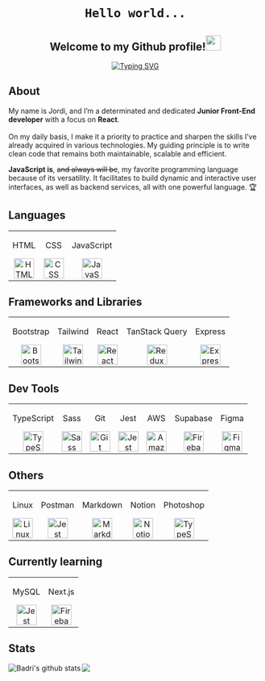 <div align="center">
 <h1><code color='green'>Hello world...</code> </h1>
<h2> Welcome to my Github profile!<img src="https://github.com/abdoachhoubi/abdoachhoubi/blob/main/gifs/Hi.gif" width="30"></h2>

<p align="center">
<a href="https://git.io/typing-svg"><img src="https://readme-typing-svg.demolab.com?font=Inter+Tight&weight=500&size=44&duration=4000&pause=3000&color=FFFFFF&center=true&vCenter=true&width=820&height=100&lines=I'm+a+Junior+Front+End+Developer+%F0%9F%A7%91%F0%9F%8F%BB%E2%80%8D%F0%9F%92%BB;Always+craving+for+new+knowledge+%F0%9F%A7%A0;(and+also+ice-cream%2C+let's+be+honest...)+%F0%9F%8D%A6" alt="Typing SVG" /></a>
</p>
</div>

<h2>About</h2>


My name is Jordi, and I’m a determinated and dedicated <b>Junior Front-End developer</b> with a focus on <b>React</b>. 
<br>
<br>
On my daily basis, I make it a priority to practice and sharpen the skills I’ve already acquired in various technologies. My guiding principle is to write clean code that remains both maintainable, scalable and efficient. 
<br>

<b>JavaScript is</b>, <del>and always will be</del>, my favorite programming language because of its versatility. It facilitates to build dynamic and interactive user interfaces, as well as backend services, all with one powerful language. 🏆


<h2>Languages</h2>

<table>
  <tr>
    <td align="center">
      <p>HTML</p>
      <img src="https://skillicons.dev/icons?i=html&theme=dark" height="40px" alt="HTML" />
    </td>
    <td align="center">
      <p>CSS</p>
      <img src="https://skillicons.dev/icons?i=css&theme=dark" height="40px" alt="CSS" />
    </td>
    <td align="center">
      <p>JavaScript</p>
      <img src="https://skillicons.dev/icons?i=js&theme=dark" height="40px" alt="JavaScript" />
    </td>
  </tr>
</table>

<h2>Frameworks and Libraries</h2>

<table>
  <tr>
    <td align="center">
      <p>Bootstrap</p>
      <img src="https://skillicons.dev/icons?i=bootstrap&theme=light" height="40px" alt="Bootstrap" />
    </td>
    <td align="center">
      <p>Tailwind</p>
      <img src="https://skillicons.dev/icons?i=tailwind&theme=light" height="40px" alt="Tailwind" />
    </td>
    <td align="center">
      <p>React</p>
      <img src="https://skillicons.dev/icons?i=react&theme=dark" height="40px" alt="React" />
    </td>
    <td align="center">
      <p>TanStack Query</p>
      <img src="https://skillicons.dev/icons?i=redux&theme=light" height="40px" alt="Redux" />
    </td>
    <td align="center">
      <p>Express</p>
      <img src="https://skillicons.dev/icons?i=express&theme=light" height="40px" alt="Express" />
    </td>
    
  </tr>
</table>

<h2>Dev Tools</h2>

<table>
  <tr>
    <td align="center">
      <p>TypeScript</p>
      <img src="https://skillicons.dev/icons?i=ts&theme=dark" height="40px" alt="TypeScript" />
    </td>
    <td align="center">
      <p>Sass</p>
      <img src="https://skillicons.dev/icons?i=sass&theme=dark" height="40px" alt="Sass" />
    </td>
    <td align="center">
      <p>Git</p>
      <img src="https://skillicons.dev/icons?i=git&theme=dark" height="40px" alt="Git" />
    </td>
    <td align="center">
      <p>Jest</p>
      <img src="https://skillicons.dev/icons?i=jest&theme=dark" height="40px" alt="Jest" />
    </td>
  <td align="center">
      <p>AWS</p>
      <img src="https://skillicons.dev/icons?i=aws&theme=dark" height="40px" alt="Amazon Web Services" />
  </td>
  <td align="center">
      <p>Supabase</p>
      <img src="https://skillicons.dev/icons?i=supabase&theme=light" height="40px" alt="Firebase" />
  </td>
  <td align="center">
      <p>Figma</p>
      <img src="https://skillicons.dev/icons?i=figma&theme=light" height="40px" alt="Figma" />
  </td>
  </tr>
</table>

<h2>Others</h2>

<table>
  <tr>
    <td align="center">
      <p>Linux</p>
      <img src="https://skillicons.dev/icons?i=linux&theme=dark" height="40px" alt="Linux" />
    </td>
<td align="center">
      <p>Postman</p>
      <img src="https://skillicons.dev/icons?i=postman&theme=dark" height="40px" alt="Jest" />
    </td>
    <td align="center">
      <p>Markdown</p>
      <img src="https://skillicons.dev/icons?i=markdown&theme=dark" height="40px" alt="Markdown" />
    </td>
    <td align="center">
      <p>Notion</p>
      <img src="https://skillicons.dev/icons?i=notion&theme=dark" height="40px" alt="Notion" />
    </td>
    <td align="center">
      <p>Photoshop</p>
      <img src="https://skillicons.dev/icons?i=ps&theme=dark" height="40px" alt="TypeScript" />
    </td>
    
  </tr>
</table>

<h2>Currently learning</h2>

<table>
  <tr>
<td align="center">
      <p>MySQL</p>
      <img src="https://skillicons.dev/icons?i=mysql&theme=dark" height="40px" alt="Jest" />
    </td>
    <td align="center">
      <p>Next.js</p>
      <img src="https://skillicons.dev/icons?i=nextjs&theme=light" height="40px" alt="Firebase" />
    </td>
  </tr>
</table>


<h2>Stats</h2>

<div align="justify">
  <a href="https://github.com/anuraghazra/github-readme-stats">
  <img align="left" src="https://github-readme-stats.anuraghazra1.vercel.app/api?username=codingjordi&show_icons=true&include_all_commits=true&theme=onedark" alt="Badri's github stats" />
</a>

<a href="https://github.com/anuraghazra/github-readme-stats">
  <!-- Change the `github-readme-stats.anuraghazra1.vercel.app` to `github-readme-stats.vercel.app`  -->
  <img align="left" src="https://github-readme-stats.anuraghazra1.vercel.app/api/top-langs/?username=codingjordi&layout=compact&theme=onedark" />
</a>
  
</div>


<!--
**codingjordi/codingjordi** is a ✨ _special_ ✨ repository because its `README.md` (this file) appears on your GitHub profile.

Here are some ideas to get you started:

- 🔭 I’m currently working on ...
- 🌱 I’m currently learning ...
- 👯 I’m looking to collaborate on ...
- 🤔 I’m looking for help with ...
- 💬 Ask me about ...
- 📫 How to reach me: ...
- 😄 Pronouns: ...
- ⚡ Fun fact: ...
- +ç

-->
